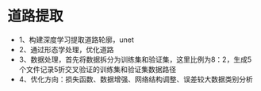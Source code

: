 # 道路提取

- 1、构建深度学习提取道路轮廓，unet
- 2、通过形态学处理，优化道路
- 3、数据处理，首先将数据拆分为训练集和验证集，这里比例为8：2，生成5个文件记录5折交叉验证的训练集和验证集数据路径
- 4、优化方向：损失函数、数据增强、网络结构调整、误差较大数据类别分析
